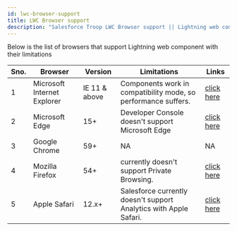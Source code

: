 ```yaml
---
id: lwc-browser-support
title: LWC Browser support
description: "Salesforce Troop LWC Browser support || Lightning web components supported by almost browser with specifi version. Below is the list of browsers that support Lightning web component with their limitations"
---
```

<!-- <iframe frameborder="0" width="100%" height="500px" src="https://d3nm9grey5nsoo.cloudfront.net/playground.js"></iframe> -->


Below is the list of browsers that support Lightning web component with their limitations

| Sno. | Browser                     | Version       | Limitations                                                       | Links                                                                                                                                               |
| ---- | --------------------------- | ------------- | ----------------------------------------------------------------- | --------------------------------------------------------------------------------------------------------------------------------------------------- |
| 1    | Microsoft Internet Explorer | IE 11 & above | Components work in compatibility mode, so performance suffers.    | [click here](https://help.salesforce.com/articleView?id=getstart_browser_considerations_ie.htm&type=5#getstart_browser_considerations_ie)           |
| 2    | Microsoft Edge              | 15+           | Developer Console doesn't support Microsoft Edge                  | [click here](https://help.salesforce.com/articleView?id=getstart_browser_considerations_edge.htm&type=5#getstart_browser_considerations_edge)       |
| 3    | Google Chrome               | 59+           | NA                                                                | NA                                                                                                                                                  |
| 4    | Mozilla Firefox             | 54+           | currently doesn't support Private Browsing.                       | [click here](https://help.salesforce.com/articleView?id=getstart_browser_considerations_firefox.htm&type=5#getstart_browser_considerations_firefox) |
| 5    | Apple Safari                | 12.x+         | Salesforce currently doesn't support Analytics with Apple Safari. | [click here](https://help.salesforce.com/articleView?id=getstart_browser_considerations_safari.htm&type=5)                                          |

